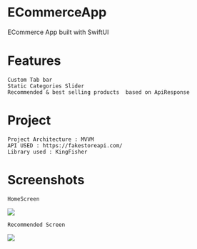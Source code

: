 # ECommerceApp
ECommerce App built with SwiftUI

# Features
    Custom Tab bar
    Static Categories Slider
    Recommended & best selling products  based on ApiResponse
    
    
# Project 
    Project Architecture : MVVM
    API USED : https://fakestoreapi.com/
    Library used : KingFisher
    
# Screenshots

    HomeScreen 
<img src="https://github.com/wassim93/ECommerceApp/blob/main/Screenshots/1.gif">
    
    Recommended Screen
<img src="https://github.com/wassim93/ECommerceApp/blob/main/Screenshots/2.gif">

    
    
    
    
    
